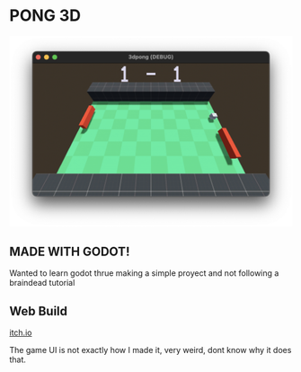 # PONG 3D

![Image of the game](showcase.png)

## MADE WITH GODOT!

Wanted to learn godot thrue making a 
simple proyect and not following a braindead tutorial

## Web Build

[itch.io](https://darkxp.itch.io/pong3d)

The game UI is not exactly how I made it, very weird, dont know why it does that.
